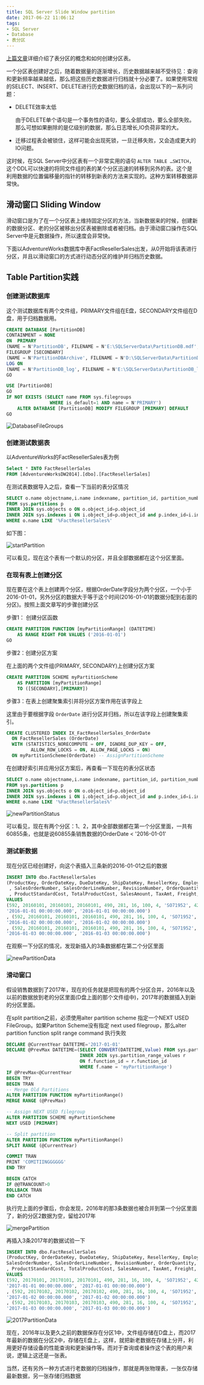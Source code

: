 ```yaml
---
title: SQL Server Slide Window partition
date: 2017-06-22 11:06:12
tags:
- SQL Server
- Database
- 表分区
---
```



[上篇文章](https://lvraikkonen.github.io/2017/06/21/SQL-Server%E8%A1%A8%E5%88%86%E5%8C%BA/)详细介绍了表分区的概念和如何创建分区表。


一个分区表创建好之后，随着数据量的逐渐增长，历史数据越来越不受待见：查询和更新频率越来越低，那么把这些历史数据进行归档就十分必要了。如果使用常规的SELECT、INSERT、DELETE进行历史数据归档的话，会出现以下的一系列问题：

- DELETE效率太低

  由于DELETE单个语句是一个事务性的语句，要么全部成功，要么全部失败。那么可想如果删除的是亿级别的数据，那么日志增长,IO负荷非常的大。

- 迁移过程表会被锁住，这样可能会出现死锁，一旦迁移失败，又会造成更大的IO问题。

这时候，在SQL Server中分区表有一个非常实用的语句 `ALTER TABLE …SWITCH`，这个DDL可以快速的将同文件组的表的某个分区迅速的转移到另外的表。这个是利用数据的位置偏移量的指针的转移到新表的方法来实现的。这种方案转移数据非常快。

<!-- more -->

## 滑动窗口 Sliding Window

滑动窗口是为了在一个分区表上维持固定分区的方法，当新数据来的时候，创建新的数据分区、老的分区被移出分区表被删除或者被归档。由于滑动窗口操作在SQL Server中是元数据操作，所以速度会非常快。

下面以AdventureWorks数据库中表FactResellerSales出发，从0开始将该表进行分区，并且以滑动窗口的方式进行动态分区的维护并归档历史数据。

## Table Partition实践

### 创建测试数据库

这个测试数据库有两个文件组，PRIMARY文件组在E盘，SECONDARY文件组在D盘，用于归档数据用。

``` sql
CREATE DATABASE [PartitionDB]
CONTAINMENT = NONE
ON  PRIMARY
(NAME = N'PartitionDB', FILENAME = N'E:\SQLServerData\PartitionDB.mdf', SIZE = 10240KB, FILEGROWTH = 1024KB ),
FILEGROUP [SECONDARY]
(NAME = N'PartitionDBArchive', FILENAME = N'D:\SQLServerData\PartitionDBArchive.ndf', SIZE = 4096KB, FILEGROWTH = 1024KB )
LOG ON
(NAME = N'PartitionDB_log', FILENAME = N'E:\SQLServerData\PartitionDB_log.ldf', SIZE = 1024KB, FILEGROWTH = 10%)
GO

USE [PartitionDB]
GO
IF NOT EXISTS (SELECT name FROM sys.filegroups
                WHERE is_default=1 AND name = N'PRIMARY')
    ALTER DATABASE [PartitionDB] MODIFY FILEGROUP [PRIMARY] DEFAULT
GO
```

![DatabaseFileGroups](http://7xkfga.com1.z0.glb.clouddn.com/DBFileGroups.png)

### 创建测试数据表

以AdventureWorks的FactResellerSales表为例

``` sql
Select * INTO FactResellerSales
FROM [AdventureWorksDW2014].[dbo].[FactResellerSales]
```

在测试表数据导入之后，查看一下当前的表分区情况

``` sql
SELECT o.name objectname,i.name indexname, partition_id, partition_number, [rows]
FROM sys.partitions p
INNER JOIN sys.objects o ON o.object_id=p.object_id
INNER JOIN sys.indexes i ON i.object_id=p.object_id and p.index_id=i.index_id
WHERE o.name LIKE '%FactResellerSales%'
```

如下图：

![startPartition](http://7xkfga.com1.z0.glb.clouddn.com/startPartitionStatus.png)

可以看见，现在这个表有一个默认的分区，并且全部数据都在这个分区里面。

### 在现有表上创建分区

现在要在这个表上创建两个分区，根据OrderDate字段分为两个分区，一个小于2016-01-01，另外分区的数据大于等于这个时间(2016-01-01的数据分配到右面的分区)。按照上面文章写的步骤创建分区

步骤1： 创建分区函数

``` sql
CREATE PARTITION FUNCTION [myPartitionRange] (DATETIME)
    AS RANGE RIGHT FOR VALUES ('2016-01-01')
GO
```

步骤2：创建分区方案

在上面的两个文件组(PRIMARY, SECONDARY)上创建分区方案

``` sql
CREATE PARTITION SCHEME myPartitionScheme
    AS PARTITION [myPartitionRange]
    TO ([SECONDARY],[PRIMARY])
```

步骤3：在表上创建聚集索引并将分区方案作用在该字段上

这里由于要根据字段 `OrderDate` 进行分区并归档，所以在该字段上创建聚集索引。

``` sql
CREATE CLUSTERED INDEX IX_FactResellerSales_OrderDate
  ON FactResellerSales (OrderDate)
  WITH (STATISTICS_NORECOMPUTE = OFF, IGNORE_DUP_KEY = OFF,
         ALLOW_ROW_LOCKS = ON, ALLOW_PAGE_LOCKS = ON)
  ON myPartitionScheme(OrderDate) -- AssignPartitionScheme
```

在创建好索引并应用分区方案后，再查看一下现在的表分区状态

``` sql
SELECT o.name objectname,i.name indexname, partition_id, partition_number, [rows]
FROM sys.partitions p
INNER JOIN sys.objects o ON o.object_id=p.object_id
INNER JOIN sys.indexes i ON i.object_id=p.object_id and p.index_id=i.index_id
WHERE o.name LIKE '%FactResellerSales%'
```

![newPartitionStatus](http://7xkfga.com1.z0.glb.clouddn.com/newPartitionStatus.png)

可以看见，现在有两个分区：1、2，其中全部数据都在第一个分区里面，一共有60855条，也就是说60855条销售数据的OrderDate < '2016-01-01'

### 测试新数据

现在分区已经创建好，向这个表插入三条新的2016-01-01之后的数据

``` sql
INSERT INTO dbo.FactResellerSales
(ProductKey, OrderDateKey, DueDateKey, ShipDateKey, ResellerKey, EmployeeKey, PromotionKey, CurrencyKey ,SalesTerritoryKey
 , SalesOrderNumber, SalesOrderLineNumber, RevisionNumber, OrderQuantity, UnitPrice, ExtendedAmount, UnitPriceDiscountPct, DiscountAmount
 , ProductStandardCost, TotalProductCost, SalesAmount, TaxAmt, Freight, CarrierTrackingNumber, CustomerPONumber, OrderDate, DueDate, ShipDate)
VALUES
(592, 20160101, 20160101, 20160101, 490, 281, 16, 100, 4, 'SO71952', 42, 1, 3, 20, 60, 0, 0, 50, 60, 2, 0, 0, '9490-4552-81', 'PO9715163911', '2016-01-01 00:00:00.000',  
'2016-01-01 00:00:00.000', '2016-01-01 00:00:00.000')
, (592, 20160101, 20160101, 20160101, 490, 281, 16, 100, 4, 'SO71952', 42, 1, 3, 20, 60, 0, 0, 50, 60, 2, 0, 0, '9490-4552-81', 'PO9715163911', '2016-01-02 00:00:00.000',  
'2016-01-02 00:00:00.000', '2016-01-02 00:00:00.000')
, (592, 20160101, 20160101, 20160101, 490, 281, 16, 100, 4, 'SO71952', 42, 1, 3, 20, 60, 0, 0, 50, 60, 2, 0, 0, '9490-4552-81', 'PO9715163911', '2016-01-03 00:00:00.000',  
'2016-01-03 00:00:00.000', '2016-01-03 00:00:00.000')
```


在观察一下分区的情况，发现新插入的3条数据都在第二个分区里面

![newPartitionData](http://7xkfga.com1.z0.glb.clouddn.com/newPartitionData.png)

### 滑动窗口

假设销售数据到了2017年，现在的任务就是把现有的两个分区合并，2016年以及以前的数据放到老的分区里面(D盘上面的那个文件组中)，2017年的数据插入到新的分区里面。

在split partition之前，必须使用alter partition scheme 指定一个NEXT USED FileGroup。如果Partiton Scheme没有指定 next used filegroup，那么alter partition function split range command 执行失败

``` sql
DECLARE @CurrentYear DATETIME='2017-01-01'
DECLARE @PrevMax DATETIME=(SELECT CONVERT(DATETIME,Value) FROM sys.partition_functions f
                           INNER JOIN sys.partition_range_values r   
                           ON f.function_id = r.function_id
                           WHERE f.name = 'myPartitionRange')
IF @PrevMax<@CurrentYear
BEGIN TRY
BEGIN TRAN
-- Merge Old Partitions
ALTER PARTITION FUNCTION myPartitionRange()
MERGE RANGE (@PrevMax)

-- Assign NEXT USED filegroup
ALTER PARTITION SCHEME myPartitionScheme
NEXT USED [PRIMARY]

-- Split partition
ALTER PARTITION FUNCTION myPartitionRange()
SPLIT RANGE (@CurrentYear)

COMMIT TRAN
PRINT 'COMITIINGGGGGG'
END TRY

BEGIN CATCH
IF @@TRANCOUNT>0
ROLLBACK TRAN
END CATCH
```

执行完上面的步骤后，你会发现，2016年的那3条数据也被合并到第一个分区里面了，新的分区2数据为空，留给2017年

![mergePartition](http://7xkfga.com1.z0.glb.clouddn.com/mergePartitionData.png)

再插入3条2017年的数据试验一下

``` sql
INSERT INTO dbo.FactResellerSales
(ProductKey, OrderDateKey, DueDateKey, ShipDateKey, ResellerKey, EmployeeKey, PromotionKey, CurrencyKey, SalesTerritoryKey,
SalesOrderNumber, SalesOrderLineNumber, RevisionNumber, OrderQuantity, UnitPrice, ExtendedAmount, UnitPriceDiscountPct, DiscountAmount
, ProductStandardCost, TotalProductCost, SalesAmount, TaxAmt, Freight, CarrierTrackingNumber, CustomerPONumber, OrderDate, DueDate, ShipDate)
VALUES
(592, 20170101, 20170101, 20170101, 490, 281, 16, 100, 4, 'SO71952', 42, 1, 3, 20, 60, 0, 0, 50, 60, 2, 0, 0, '9490-4552-81', 'PO9715163911', '2017-01-01 00:00:00.000',  
'2017-01-01 00:00:00.000', '2017-01-01 00:00:00.000')
, (592, 20170102, 20170102, 20170102, 490, 281, 16, 100, 4, 'SO71952', 42, 1, 3, 20, 60, 0, 0, 50, 60, 2, 0, 0, '9490-4552-81', 'PO9715163911', '2017-01-02 00:00:00.000',  
'2017-01-02 00:00:00.000', '2017-01-02 00:00:00.000')
, (592, 20170103, 20170103, 20170103, 490, 281, 16, 100, 4, 'SO71952', 42, 1, 3, 20, 60, 0, 0, 50, 60, 2, 0, 0, '9490-4552-81', 'PO9715163911', '2017-01-03 00:00:00.000',  
'2017-01-03 00:00:00.000', '2017-01-03 00:00:00.000')
```

![2017PartitionData](http://7xkfga.com1.z0.glb.clouddn.com/2017PartitionData.png)


现在，2016年以及更久之前的数据保存在分区1中，文件组存储在D盘上，而2017年最新的数据在分区2中，存储在E盘上，这样，就把新老数据在存储上分开，利用更好存储设备的性能查询和更新操作等。而对于查询或者操作这个表的用户来说，逻辑上这还是一张表。


当然，还有另外一种方式进行老数据的归档操作，那就是两张物理表，一张仅存储最新数据，另一张存储归档数据
